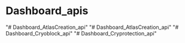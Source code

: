 # Dashboard_apis
"# Dashboard_AtlasCreation_api" 
"# Dashboard_AtlasCreation_api" 
"# Dashboard_Cryoblock_api" 
"# Dashboard_Cryprotection_api" 
